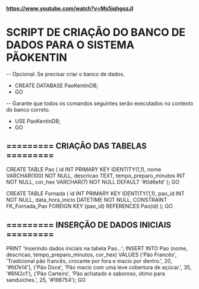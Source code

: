 #### https://www.youtube.com/watch?v=Ms5jqhgozJI

# SCRIPT DE CRIAÇÃO DO BANCO DE DADOS PARA O SISTEMA PÃOKENTIN


 -- Opcional: Se precisar criar o banco de dados.
 * CREATE DATABASE PaoKentinDB;
 * GO

-- Garante que todos os comandos seguintes serão executados no contexto do banco correto.
* USE PaoKentinDB;
* GO

## ========= CRIAÇÃO DAS TABELAS =========

CREATE TABLE Pao (
id INT PRIMARY KEY IDENTITY(1,1),
nome VARCHAR(100) NOT NULL,
descricao TEXT,
tempo_preparo_minutos INT NOT NULL,
cor_hex VARCHAR(7) NOT NULL DEFAULT '#0d6efd' 
);
GO

CREATE TABLE Fornada (
id INT PRIMARY KEY IDENTITY(1,1),
pao_id INT NOT NULL,
data_hora_inicio DATETIME NOT NULL,
CONSTRAINT FK_Fornada_Pao FOREIGN KEY (pao_id) REFERENCES Pao(id)
);
GO


## ========= INSERÇÃO DE DADOS INICIAIS =========

PRINT 'Inserindo dados iniciais na tabela Pao...';
INSERT INTO Pao (nome, descricao, tempo_preparo_minutos, cor_hex) VALUES
('Pão Francês', 'Tradicional pão francês, crocante por fora e macio por dentro.', 20, '#fd7e14'),
('Pão Doce', 'Pão macio com uma leve cobertura de açúcar.', 35, '#6f42c1'),
('Pão Carteiro', 'Pão achatado e saboroso, ótimo para sanduíches.', 25, '#198754');
GO

